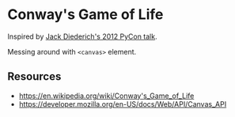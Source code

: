 # Conway's Game of Life

Inspired by
[Jack Diederich's 2012 PyCon talk](https://www.youtube.com/watch?v=o9pEzgHorH0).

Messing around with `<canvas>` element.

## Resources

- <https://en.wikipedia.org/wiki/Conway's_Game_of_Life>
- <https://developer.mozilla.org/en-US/docs/Web/API/Canvas_API>
